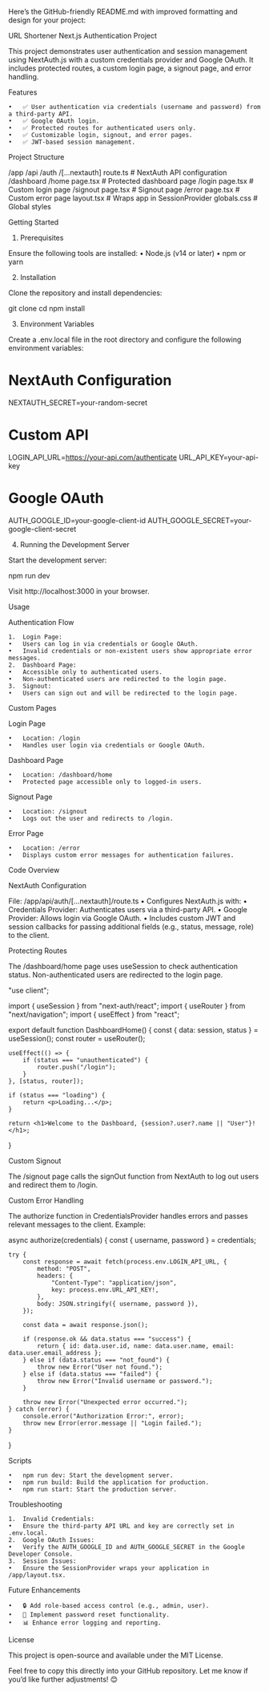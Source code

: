Here’s the GitHub-friendly README.md with improved formatting and design for your project:

URL Shortener Next.js Authentication Project

This project demonstrates user authentication and session management using NextAuth.js with a custom credentials provider and Google OAuth. It includes protected routes, a custom login page, a signout page, and error handling.

Features

	•	✅ User authentication via credentials (username and password) from a third-party API.
	•	✅ Google OAuth login.
	•	✅ Protected routes for authenticated users only.
	•	✅ Customizable login, signout, and error pages.
	•	✅ JWT-based session management.

Project Structure

/app
  /api
    /auth
      /[...nextauth]
        route.ts         # NextAuth API configuration
  /dashboard
    /home
      page.tsx          # Protected dashboard page
  /login
    page.tsx            # Custom login page
  /signout
    page.tsx            # Signout page
  /error
    page.tsx            # Custom error page
  layout.tsx            # Wraps app in SessionProvider
  globals.css           # Global styles

Getting Started

1. Prerequisites

Ensure the following tools are installed:
	•	Node.js (v14 or later)
	•	npm or yarn

2. Installation

Clone the repository and install dependencies:

git clone <repository-url>
cd <project-folder>
npm install

3. Environment Variables

Create a .env.local file in the root directory and configure the following environment variables:

# NextAuth Configuration
NEXTAUTH_SECRET=your-random-secret

# Custom API
LOGIN_API_URL=https://your-api.com/authenticate
URL_API_KEY=your-api-key

# Google OAuth
AUTH_GOOGLE_ID=your-google-client-id
AUTH_GOOGLE_SECRET=your-google-client-secret

4. Running the Development Server

Start the development server:

npm run dev

Visit http://localhost:3000 in your browser.

Usage

Authentication Flow

	1.	Login Page:
	•	Users can log in via credentials or Google OAuth.
	•	Invalid credentials or non-existent users show appropriate error messages.
	2.	Dashboard Page:
	•	Accessible only to authenticated users.
	•	Non-authenticated users are redirected to the login page.
	3.	Signout:
	•	Users can sign out and will be redirected to the login page.

Custom Pages

Login Page

	•	Location: /login
	•	Handles user login via credentials or Google OAuth.

Dashboard Page

	•	Location: /dashboard/home
	•	Protected page accessible only to logged-in users.

Signout Page

	•	Location: /signout
	•	Logs out the user and redirects to /login.

Error Page

	•	Location: /error
	•	Displays custom error messages for authentication failures.

Code Overview

NextAuth Configuration

File: /app/api/auth/[...nextauth]/route.ts
	•	Configures NextAuth.js with:
	•	Credentials Provider: Authenticates users via a third-party API.
	•	Google Provider: Allows login via Google OAuth.
	•	Includes custom JWT and session callbacks for passing additional fields (e.g., status, message, role) to the client.

Protecting Routes

The /dashboard/home page uses useSession to check authentication status. Non-authenticated users are redirected to the login page.

"use client";

import { useSession } from "next-auth/react";
import { useRouter } from "next/navigation";
import { useEffect } from "react";

export default function DashboardHome() {
    const { data: session, status } = useSession();
    const router = useRouter();

    useEffect(() => {
        if (status === "unauthenticated") {
            router.push("/login");
        }
    }, [status, router]);

    if (status === "loading") {
        return <p>Loading...</p>;
    }

    return <h1>Welcome to the Dashboard, {session?.user?.name || "User"}!</h1>;
}

Custom Signout

The /signout page calls the signOut function from NextAuth to log out users and redirect them to /login.

Custom Error Handling

The authorize function in CredentialsProvider handles errors and passes relevant messages to the client. Example:

async authorize(credentials) {
    const { username, password } = credentials;

    try {
        const response = await fetch(process.env.LOGIN_API_URL, {
            method: "POST",
            headers: {
                "Content-Type": "application/json",
                key: process.env.URL_API_KEY!,
            },
            body: JSON.stringify({ username, password }),
        });

        const data = await response.json();

        if (response.ok && data.status === "success") {
            return { id: data.user.id, name: data.user.name, email: data.user.email_address };
        } else if (data.status === "not_found") {
            throw new Error("User not found.");
        } else if (data.status === "failed") {
            throw new Error("Invalid username or password.");
        }

        throw new Error("Unexpected error occurred.");
    } catch (error) {
        console.error("Authorization Error:", error);
        throw new Error(error.message || "Login failed.");
    }
}

Scripts

	•	npm run dev: Start the development server.
	•	npm run build: Build the application for production.
	•	npm run start: Start the production server.

Troubleshooting

	1.	Invalid Credentials:
	•	Ensure the third-party API URL and key are correctly set in .env.local.
	2.	Google OAuth Issues:
	•	Verify the AUTH_GOOGLE_ID and AUTH_GOOGLE_SECRET in the Google Developer Console.
	3.	Session Issues:
	•	Ensure the SessionProvider wraps your application in /app/layout.tsx.

Future Enhancements

	•	🔒 Add role-based access control (e.g., admin, user).
	•	🔑 Implement password reset functionality.
	•	📊 Enhance error logging and reporting.

License

This project is open-source and available under the MIT License.

Feel free to copy this directly into your GitHub repository. Let me know if you’d like further adjustments! 😊
